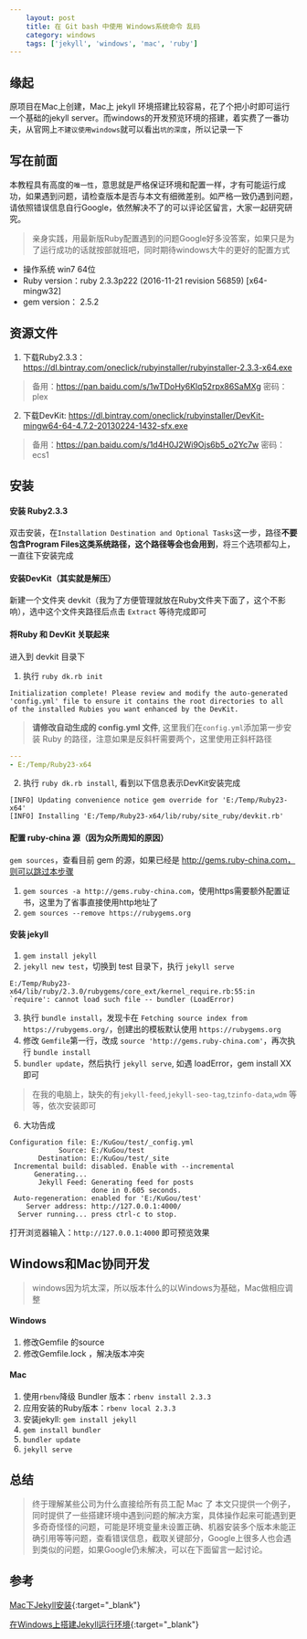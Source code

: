 ```yaml
---
    layout: post
    title: 在 Git bash 中使用 Windows系统命令 乱码
    category: windows
    tags: ['jekyll', 'windows', 'mac', 'ruby']
---
```


## 缘起
原项目在Mac上创建，Mac上 jekyll 环境搭建比较容易，花了个把小时即可运行一个基础的jekyll server。而windows的开发预览环境的搭建，着实费了一番功夫，从官网上`不建议使用windows`就可以看出`坑的深度`，所以记录一下


## 写在前面
本教程具有高度的`唯一性`，意思就是严格保证环境和配置一样，才有可能运行成功，如果遇到问题，请检查版本是否与本文有细微差别。如严格一致仍遇到问题，请依照错误信息自行Google，依然解决不了的可以评论区留言，大家一起研究研究。
> 亲身实践，用最新版Ruby配置遇到的问题Google好多没答案，如果只是为了运行成功的话就按部就班吧，同时期待windows大牛的更好的配置方式
- 操作系统 win7 64位
- Ruby version：ruby 2.3.3p222 (2016-11-21 revision 56859) [x64-mingw32]
- gem version： 2.5.2

## 资源文件
1. 下载Ruby2.3.3：https://dl.bintray.com/oneclick/rubyinstaller/rubyinstaller-2.3.3-x64.exe
> 备用：https://pan.baidu.com/s/1wTDoHy6Klq52rpx86SaMXg  密码：plex
2. 下载DevKit: https://dl.bintray.com/oneclick/rubyinstaller/DevKit-mingw64-64-4.7.2-20130224-1432-sfx.exe
> 备用：https://pan.baidu.com/s/1d4H0J2Wi9Ojs6b5_o2Yc7w  密码：ecs1

## 安装
#### 安装 Ruby2.3.3
双击安装，在`Installation Destination and Optional Tasks`这一步，路径**不要包含Program Files这类系统路径，这个路径等会也会用到**，将三个选项都勾上，一直往下安装完成

#### 安装DevKit（其实就是解压）
新建一个文件夹 devkit（我为了方便管理就放在Ruby文件夹下面了，这个不影响），选中这个文件夹路径后点击 `Extract` 等待完成即可

#### 将Ruby 和 DevKit 关联起来
进入到 devkit 目录下

1. 执行 `ruby dk.rb init`
```
Initialization complete! Please review and modify the auto-generated
'config.yml' file to ensure it contains the root directories to all
of the installed Rubies you want enhanced by the DevKit.
```
> **请修改自动生成的 config.yml 文件**, 这里我们在`config.yml`添加第一步安装 Ruby 的路径，注意如果是反斜杆需要两个，这里使用正斜杆路径

```yaml
---
- E:/Temp/Ruby23-x64
```
2. 执行 `ruby dk.rb install`, 看到以下信息表示DevKit安装完成
```
[INFO] Updating convenience notice gem override for 'E:/Temp/Ruby23-x64'
[INFO] Installing 'E:/Temp/Ruby23-x64/lib/ruby/site_ruby/devkit.rb'
```

#### 配置 ruby-china 源（因为众所周知的原因）
`gem sources`，查看目前 gem 的源，如果已经是 http://gems.ruby-china.com，则可以跳过本步骤
1. `gem sources -a http://gems.ruby-china.com`，使用https需要额外配置证书，这里为了省事直接使用http地址了
2. `gem sources --remove https://rubygems.org`

#### 安装 jekyll
1. `gem install jekyll`
2. `jekyll new test`，切换到 test 目录下，执行 `jekyll serve`
```
E:/Temp/Ruby23-x64/lib/ruby/2.3.0/rubygems/core_ext/kernel_require.rb:55:in `require': cannot load such file -- bundler (LoadError)
```
3. 执行 `bundle install`，发现卡在 `Fetching source index from https://rubygems.org/`，创建出的模板默认使用 `https://rubygems.org`
4. 修改 `Gemfile`第一行，改成 `source 'http://gems.ruby-china.com'`，再次执行 `bundle install`
5. `bundler update`，然后执行 `jekyll serve`, 如遇 loadError，gem install XX 即可
> 在我的电脑上，缺失的有`jekyll-feed`,`jekyll-seo-tag`,`tzinfo-data`,`wdm` 等等，依次安装即可

6. 大功告成
```
Configuration file: E:/KuGou/test/_config.yml
            Source: E:/KuGou/test
       Destination: E:/KuGou/test/_site
 Incremental build: disabled. Enable with --incremental
      Generating...
       Jekyll Feed: Generating feed for posts
                    done in 0.605 seconds.
 Auto-regeneration: enabled for 'E:/KuGou/test'
    Server address: http://127.0.0.1:4000/
  Server running... press ctrl-c to stop.

```
打开浏览器输入：`http://127.0.0.1:4000` 即可预览效果

## Windows和Mac协同开发
> windows因为坑太深，所以版本什么的以Windows为基础，Mac做相应调整
#### Windows
1. 修改Gemfile 的source
2. 修改Gemfile.lock ，解决版本冲突
#### Mac
1. 使用`rbenv`降级 Bundler 版本：`rbenv install 2.3.3`
2. 应用安装的Ruby版本：`rbenv local 2.3.3`
3. 安装jekyll: `gem install jekyll`
4. `gem install bundler`
5. `bundler update`
6. `jekyll serve`

## 总结
> 终于理解某些公司为什么直接给所有员工配 Mac 了
本文只提供一个例子，同时提供了一些搭建环境中遇到问题的解决方案，具体操作起来可能遇到更多奇奇怪怪的问题，可能是环境变量未设置正确、机器安装多个版本未能正确引用等等问题，查看错误信息，截取关键部分，Google上很多人也会遇到类似的问题，如果Google仍未解决，可以在下面留言一起讨论。





## 参考
[Mac下Jekyll安装](https://www.jianshu.com/p/07064eb79740){:target="_blank"}

[在Windows上搭建Jekyll运行环境](https://betacat.online/posts/2018-01-26/setup-jekyll-environment-on-windows/){:target="_blank"}